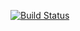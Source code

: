 [![Build Status](https://travis-ci.org/JerDeQing/CSE110-Lab5.svg?branch=master)](https://travis-ci.org/JerDeQing/CSE110-Lab5)
